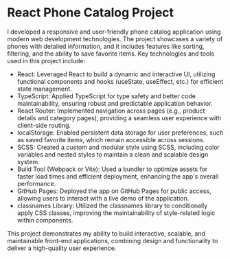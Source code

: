 # React Phone Catalog Project

I developed a responsive and user-friendly phone catalog application using modern web development technologies. The project showcases a variety of phones with detailed information, and it includes features like sorting, filtering, and the ability to save favorite items. Key technologies and tools used in this project include:

 - React: Leveraged React to build a dynamic and interactive UI, utilizing functional components and hooks (useState, useEffect, etc.) for efficient state management.
 - TypeScript: Applied TypeScript for type safety and better code maintainability, ensuring robust and predictable application behavior.
 - React Router: Implemented navigation across pages (e.g., product details and category pages), providing a seamless user experience with client-side routing.
 - localStorage: Enabled persistent data storage for user preferences, such as saved favorite items, which remain accessible across sessions.
 - SCSS: Created a custom and modular style using SCSS, including color variables and nested styles to maintain a clean and scalable design system.
 - Build Tool (Webpack or Vite): Used a bundler to optimize assets for faster load times and efficient deployment, enhancing the app's overall performance.
 - GitHub Pages: Deployed the app on GitHub Pages for public access, allowing users to interact with a live demo of the application.
 - classnames Library: Utilized the classnames library to conditionally apply CSS classes, improving the maintainability of style-related logic within components.

This project demonstrates my ability to build interactive, scalable, and maintainable front-end applications, combining design and functionality to deliver a high-quality user experience.
